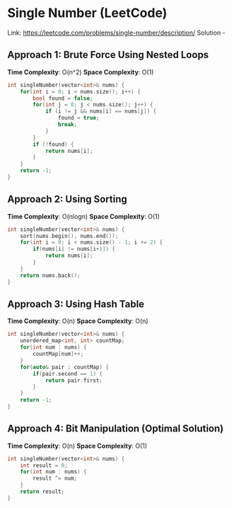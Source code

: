 # Single Number (LeetCode)
Link: https://leetcode.com/problems/single-number/description/
Solution - 
## Approach 1: Brute Force Using Nested Loops 
**Time Complexity**: O(n^2)
**Space Complexity**: O(1)
```C++
int singleNumber(vector<int>& nums) {
    for(int i = 0; i < nums.size(); i++) {
        bool found = false;
        for(int j = 0; j < nums.size(); j++) {
            if (i != j && nums[i] == nums[j]) {
                found = true;
                break;
            }
        }
        if (!found) {
            return nums[i];
        }
    }
    return -1; 
}
```

## Approach 2: Using Sorting
**Time Complexity**: O(nlogn)
**Space Complexity**: O(1)
```C++
int singleNumber(vector<int>& nums) {
    sort(nums.begin(), nums.end()); 
    for(int i = 0; i < nums.size() - 1; i += 2) {
        if(nums[i] != nums[i+1]) {
            return nums[i];
        }
    }
    return nums.back();
}
```

## Approach 3: Using Hash Table
**Time Complexity**: O(n)
**Space Complexity**: O(n)
```C++
int singleNumber(vector<int>& nums) {
    unordered_map<int, int> countMap;
    for(int num : nums) {
        countMap[num]++;
    }
    for(auto& pair : countMap) {
        if(pair.second == 1) {
            return pair.first;
        }
    }
    return -1; 
}
```

## Approach 4: Bit Manipulation (Optimal Solution)
**Time Complexity**: O(n)
**Space Complexity**: O(1)
```C++
int singleNumber(vector<int>& nums) {
    int result = 0;
    for(int num : nums) {
        result ^= num; 
    }
    return result;
}
```